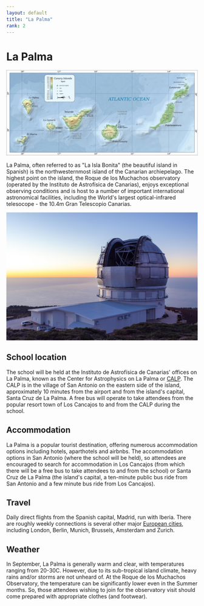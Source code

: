 ```yaml
---
layout: default
title: "La Palma"
rank: 2
---
```

# La Palma

![Map of the Canary Islands](assets/img/canarias.jpg)

La Palma, often referred to as "La Isla Bonita" (the beautiful island in Spanish) is the northwesternmost island of the Canarian archiepelago.  The highest point on the island, the Roque de los Muchachos observatory (operated by the Instituto de Astrofísica de Canarias), enjoys exceptional observing conditions and is host to a number of important international astronomical facilities, including the World's largest optical-infrared telesocope - the 10.4m Gran Telescopio Canarias.

![Gran Telescopio Canarias](assets/img/GTC.jpg)

## School location

The school will be held at the Instituto de Astrofísica de Canarias' offices on La Palma, known as the Center for Astrophysics on La Palma or [CALP](https://www.iac.es/en/observatorios-de-canarias/center-astrophysics-la-palma).  The CALP is in the village of San Antonio on the eastern side of the island, approximately 10 minutes from the airport and from the island's capital, Santa Cruz de La Palma.  A free bus will operate to take attendees from the popular resort town of Los Cancajos to and from the CALP during the school.

## Accommodation

La Palma is a popular tourist destination, offering numerous accommodation options including hotels, aparthotels and airbnbs.  The accommodation options in San Antonio (where the school will be held), so attendees are encouraged to search for accommodation in Los Cancajos (from which there will be a free bus to take attendees to and from the school) or Santa Cruz de La Palma (the island's capital, a ten-minute public bus ride from San Antonio and a few minute bus ride from Los Cancajos).

## Travel

Daily direct flights from the Spanish capital, Madrid, run with Iberia.  There are roughly weekly connections is several other major [European cities](https://www.aena.es/en/la-palma/airlines-and-destinations/airport-destinations.html), including London, Berlin, Munich, Brussels, Amsterdam and Zurich.

## Weather

In September, La Palma is generally warm and clear, with temperatures ranging from 20-30C.  However, due to its sub-tropical island climate, heavy rains and/or storms are not unheard of.  At the Roque de los Muchachos Observatory, the temperature can be significantly lower even in the Summer months.  So, those attendees wishing to join for the observatory visit should come prepared with appropriate clothes (and footwear).
